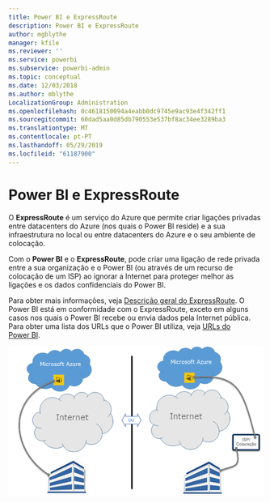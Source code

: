 ```yaml
---
title: Power BI e ExpressRoute
description: Power BI e ExpressRoute
author: mgblythe
manager: kfile
ms.reviewer: ''
ms.service: powerbi
ms.subservice: powerbi-admin
ms.topic: conceptual
ms.date: 12/03/2018
ms.author: mblythe
LocalizationGroup: Administration
ms.openlocfilehash: 0c4618150094a4eabb0dc9745e9ac93e4f342ff1
ms.sourcegitcommit: 60dad5aa0d85db790553e537bf8ac34ee3289ba3
ms.translationtype: MT
ms.contentlocale: pt-PT
ms.lasthandoff: 05/29/2019
ms.locfileid: "61187900"
---
```

# <a name="power-bi-and-expressroute"></a>Power BI e ExpressRoute

O **ExpressRoute** é um serviço do Azure que permite criar ligações privadas entre datacenters do Azure (nos quais o Power BI reside) e a sua infraestrutura no local ou entre datacenters do Azure e o seu ambiente de colocação.

Com o **Power BI** e o **ExpressRoute**, pode criar uma ligação de rede privada entre a sua organização e o Power BI (ou através de um recurso de colocação de um ISP) ao ignorar a Internet para proteger melhor as ligações e os dados confidenciais do Power BI.

Para obter mais informações, veja [Descrição geral do ExpressRoute](/azure/expressroute/expressroute-introduction). O Power BI está em conformidade com o ExpressRoute, exceto em alguns casos nos quais o Power BI recebe ou envia dados pela Internet pública. Para obter uma lista dos URLs que o Power BI utiliza, veja [URLs do Power BI](power-bi-whitelist-urls.md).

![Diagrama do ExpressRoute](media/service-admin-power-bi-expressroute/pbi_expressroute_1.png)